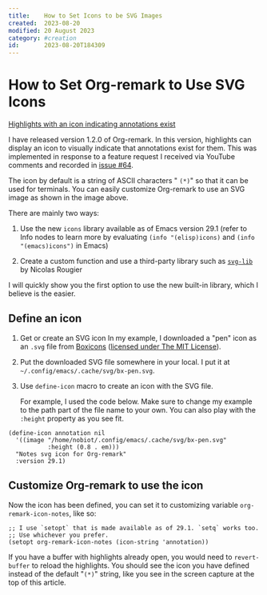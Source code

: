 ```yaml
---
title:    How to Set Icons to be SVG Images
created:  2023-08-20
modified: 20 August 2023
category: #creation
id:       2023-08-20T184309
---
```


# How to Set Org-remark to Use SVG Icons

[Highlights with an icon indicating annotations exist](../../resources/images/v1.2.0/2023-08-20-SVG-icon.png "Highlights with an icon indicating annotations exist")

I have released version 1.2.0 of Org-remark. In this version, highlights can display an icon to visually indicate that annotations exist for them. This was implemented in response to a feature request I received via YouTube comments and recorded in [issue #64](https://github.com/nobiot/org-remark/issues/64).

The icon by default is a string of ASCII characters " `(*)`" so that it can be used for terminals. You can easily customize Org-remark to use an SVG image as shown in the image above.

There are mainly two ways:

1. Use the new `icons` library available as of Emacs version 29.1 (refer to Info nodes to learn more by evaluating `(info "(elisp)icons)` and `(info "(emacs)icons")` in Emacs)

2. Create a custom function and use a third-party library such as [`svg-lib`](https://github.com/rougier/svg-lib) by Nicolas Rougier

I will quickly show you the first option to use the new built-in library, which I believe is the easier.

## Define an icon

1. Get or create an SVG icon
   In my example, I downloaded a "pen" icon as an `.svg` file from [Boxicons](https://boxicons.com/?query=pen) ([licensed under The MIT License](https://boxicons.com/usage#license)).

2. Put the downloaded SVG file somewhere in your local.
   I put it at `~/.config/emacs/.cache/svg/bx-pen.svg`.

3. Use `define-icon` macro to create an icon with the SVG file.

   For example, I used the code below. Make sure to change my example to the path part of the file name to your own. You can also play with the `:height` property as you see fit.

``` emacs-lisp
(define-icon annotation nil
  '((image "/home/nobiot/.config/emacs/.cache/svg/bx-pen.svg"
           :height (0.8 . em)))
  "Notes svg icon for Org-remark"
  :version 29.1)
```

## Customize Org-remark to use the icon

Now the icon has been defined, you can set it to customizing variable `org-remark-icon-notes`, like so:

``` emacs-lisp
;; I use `setopt` that is made available as of 29.1. `setq` works too.
;; Use whichever you prefer.
(setopt org-remark-icon-notes (icon-string 'annotation))
```

If you have a buffer with highlights already open, you would need to `revert-buffer` to reload the highlights. You should see the icon you have defined instead of the default "`(*)`" string, like you see in the screen capture at the top of this article.
